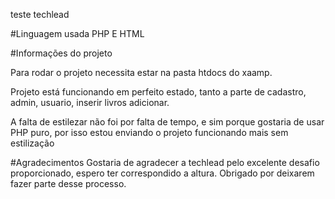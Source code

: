  teste techlead
 
 #Linguagem usada
 PHP E HTML
 
 #Informações do projeto
 
 Para rodar o projeto necessita estar na pasta htdocs do xaamp.
 
 Projeto está funcionando em perfeito estado, tanto a parte de cadastro, admin, usuario, inserir livros adicionar.
 
 A falta de estilezar não foi por falta de tempo, e sim porque gostaria  de usar PHP puro, por isso estou enviando o projeto funcionando mais sem estilização
 
#Agradecimentos
Gostaria de agradecer a techlead pelo excelente desafio proporcionado, espero ter correspondido a altura. Obrigado por deixarem fazer parte desse processo.
